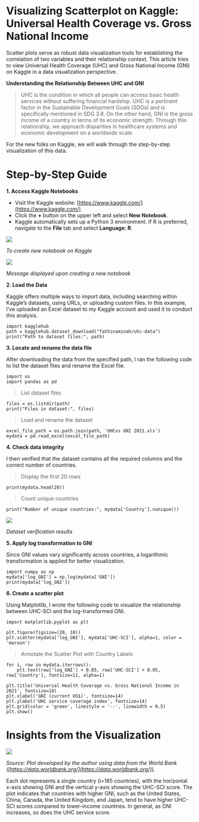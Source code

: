 
# Visualizing Scatterplot on Kaggle: Universal Health Coverage vs. Gross National Income

Scatter plots serve as robust data visualization tools for establishing the correlation of two variables and their relationship context. This article tries to view Universal Health Coverage (UHC) and Gross National Income (GNI) on Kaggle in a data visualization perspective.

**Understanding the Relationship Between UHC and GNI**

> UHC is the condition in which all people can access basic health services without suffering financial hardship. UHC is a pertinent factor in the Sustainable Development Goals (SDGs) and is specifically mentioned in SDG 3.8. On the other hand, GNI is the gross income of a country in terms of its economic strength. Through this relationship, we approach disparities in healthcare systems and economic development on a worldwide scale.

For the new folks on Kaggle, we will walk through the step-by-step visualization of this data.

# **Step-by-Step Guide**

**1. Access Kaggle Notebooks**

-   Visit the Kaggle website:  [https://www.kaggle.com/](https://www.kaggle.com/)
-   Click the  **+**  button on the upper left and select  **New Notebook**.
-   Kaggle automatically sets up a Python 3 environment. If R is preferred, navigate to the  **File**  tab and select  **Language: R**.

![](https://miro.medium.com/v2/resize:fit:258/1*U4fZXvwKeagKohb15ckdAw.png)

*To create new notebook on Kaggle*

![](https://miro.medium.com/v2/resize:fit:700/1*yK6BBlotjFtpH3wwO-7YDQ.png)

*Message displayed upon creating a new notebook*

**2. Load the Data**

Kaggle offers multiple ways to import data, including searching within Kaggle’s datasets, using URLs, or uploading custom files. In this example, I’ve uploaded an Excel dataset to my Kaggle account and used it to conduct this analysis.

    import kagglehub  
    path = kagglehub.dataset_download("fathinaminah/uhc-data")  
    print("Path to dataset files:", path)

**3. Locate and rename the data file**

After downloading the data from the specified path, I ran the following code to list the dataset files and rename the Excel file.

    import os  
    import pandas as pd  

  
> List dataset files

    files = os.listdir(path)  
    print("Files in dataset:", files)  

  
>  Load and rename the dataset
 

    excel_file_path = os.path.join(path, 'UHCvs GNI 2021.xls')  
    mydata = pd.read_excel(excel_file_path)

**4. Check data integrity**

I then verified that the dataset contains all the required columns and the correct number of countries.

> Display the first 20 rows

    print(mydata.head(20))  

  
> Count unique countries

    print("Number of unique countries:", mydata['Country'].nunique())

![](https://miro.medium.com/v2/resize:fit:372/1*KDgWWUaSvF5D7ML3TJ_wuA.png)
                       
*Dataset verification results*

**5. Apply log transformation to GNI**

Since GNI values vary significantly across countries, a logarithmic transformation is applied for better visualization.

    import numpy as np  
    mydata['log_GNI'] = np.log(mydata['GNI'])  
    print(mydata['log_GNI'])

**6. Create a scatter plot**

Using Matplotlib, I wrote the following code to visualize the relationship between UHC-SCI and the log-transformed GNI.

    import matplotlib.pyplot as plt  
      
    plt.figure(figsize=(20, 10))  
    plt.scatter(mydata['log_GNI'], mydata['UHC-SCI'], alpha=1, color = 'maroon')  

  
> Annotate the Scatter Plot with Country Labels
 

    for i, row in mydata.iterrows():  
        plt.text(row['log_GNI'] + 0.05, row['UHC-SCI'] + 0.05, row['Country'], fontsize=11, alpha=1)  
    
    plt.title('Universal Health Coverage vs. Gross National Income in 2021', fontsize=18)  
    plt.xlabel('GNI (current US$)', fontsize=14)  
    plt.ylabel('UHC service coverage index', fontsize=14)  
    plt.grid(color = 'green', linestyle = '--', linewidth = 0.5)  
    plt.show()

# Insights from the Visualization

![](https://miro.medium.com/v2/resize:fit:700/1*2F6WHRCb11axrUAyTX3O4w.png)

*Source: Plot developed by the author using data from the World Bank ([https://data.worldbank.org/](https://data.worldbank.org/)).*

Each dot represents a single country (i=185 countries), with the horizontal x-axis showing GNI and the vertical y-axis showing the UHC-SCI score. The plot indicates that countries with higher GNI, such as the United States, China, Canada, the United Kingdom, and Japan, tend to have higher UHC-SCI scores compared to lower-income countries. In general, as GNI increases, so does the UHC service score.

